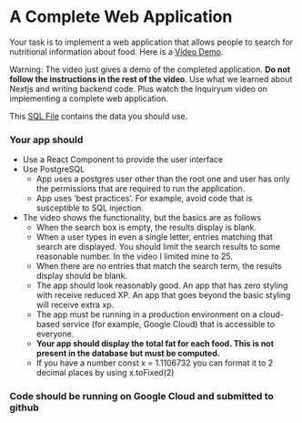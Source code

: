 # A Complete Web Application

Your task is to implement a web application that allows people to search for nutritional information about food. Here is a [Video Demo](https://youtu.be/ArPMt0m6EsE?list=PLuZfoSIficQvPRuNhFHPcFpYsWy9Wb3iQ). 

Warning: The video just gives a demo of the completed application. **Do not follow the instructions in the rest of the video**. Use what we learned about Nextjs and writing backend code. Plus watch the Inquiryum video on implementing a complete web application.

This [SQL File](food.sql) contains the data you should use. 

### Your app should 

* Use a React Component to provide the user interface
* Use PostgreSQL
  * App uses a postgres user other than the root one and user has only the permissions that are required to run the application.
  * App uses ‘best practices’. For example, avoid code that is susceptible to SQL injection.
* The video shows the functionality, but the basics are as follows
  * When the search box is empty, the results display is blank.
  * When a user types in even a single letter, entries matching that search are displayed. You should limit the search results to some reasonable number. In the video I limited mine to 25. 
  * When there are no entries that match the search term, the results display should be blank.
  * The app should look reasonably good. An app that has zero styling with receive reduced XP. An app that goes beyond the basic styling will receive extra xp.
  * The app must be running in a production environment on a cloud-based service (for example, Google Cloud) that is accessible to everyone. 
  * **Your app should display the total fat for each food. This is not present in the database but must be computed.**
  * If you have a number const x = 1.1106732 you can format it to 2 decimal places by using x.toFixed(2)

### Code should be running on Google Cloud and submitted to github


